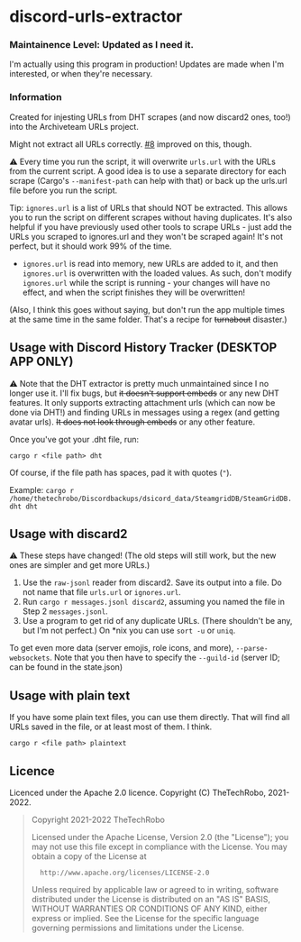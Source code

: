 # discord-urls-extractor

### Maintainence Level: Updated as I need it.

I'm actually using this program in production! Updates are made when I'm interested, or when they're necessary.

### Information

Created for injesting URLs from DHT scrapes (and now discard2 ones, too!) into the Archiveteam URLs project.

Might not extract all URLs correctly. [#8](https://github.com/TheTechRobo/discordhistorytracker-urls-extractor/pull/8) improved on this, though.

:warning: Every time you run the script, it will overwrite `urls.url` with the URLs from the current script. A good idea is to use a separate directory for each scrape (Cargo's `--manifest-path` can help with that) or back up the urls.url file before you run the script.

Tip: `ignores.url` is a list of URLs that should NOT be extracted. This allows you to run the script on different scrapes without having duplicates. It's also helpful if you have previously used other tools to scrape URLs - just add the URLs you scraped to ignores.url and they won't be scraped again! It's not perfect, but it should work 99% of the time.

- `ignores.url` is read into memory, new URLs are added to it, and then `ignores.url` is overwritten with the loaded values. As such, don't modify `ignores.url` while the script is running - your changes will have no effect, and when the script finishes they will be overwritten!

(Also, I think this goes without saying, but don't run the app multiple times at the same time in the same folder. That's a recipe for ~~turnabout~~ disaster.) <!-- fight me -->

## Usage with Discord History Tracker (DESKTOP APP ONLY)
:warning: Note that the DHT extractor is pretty much unmaintained since I no longer use it. I'll fix bugs, but ~~it doesn't support embeds~~ or any new DHT features. It only supports extracting attachment urls (which can now be done via DHT!) and finding URLs in messages using a regex (and getting avatar urls). ~~It does not look through embeds~~ or any other feature.

Once you've got your .dht file, run:

    cargo r <file path> dht

Of course, if the file path has spaces, pad it with quotes (`"`).

Example: `cargo r /home/thetechrobo/Discordbackups/dsicord_data/SteamgridDB/SteamGridDB.dht dht`

## Usage with discard2

:warning: These steps have changed! (The old steps will still work, but the new ones are simpler and get more URLs.)

1. Use the `raw-jsonl` reader from discard2. Save its output into a file. Do not name that file `urls.url` or `ignores.url`.
3. Run `cargo r messages.jsonl discard2`, assuming you named the file in Step 2 `messages.jsonl`.
4. Use a program to get rid of any duplicate URLs. (There shouldn't be any, but I'm not perfect.) On \*nix you can use `sort -u` or `uniq`.

To get even more data (server emojis, role icons, and more), `--parse-websockets`. Note that you then have to specify the `--guild-id` (server ID; can be found in the state.json)

## Usage with plain text
If you have some plain text files, you can use them directly. That will find all URLs saved in the file, or at least most of them. I think.

    cargo r <file path> plaintext
    
## Licence

Licenced under the Apache 2.0 licence. Copyright (C) TheTechRobo, 2021-2022.

>   Copyright 2021-2022 TheTechRobo
>
>   Licensed under the Apache License, Version 2.0 (the "License");
>   you may not use this file except in compliance with the License.
>   You may obtain a copy of the License at
>
>       http://www.apache.org/licenses/LICENSE-2.0
>
>   Unless required by applicable law or agreed to in writing, software
>   distributed under the License is distributed on an "AS IS" BASIS,
>   WITHOUT WARRANTIES OR CONDITIONS OF ANY KIND, either express or implied.
>   See the License for the specific language governing permissions and
>   limitations under the License.
